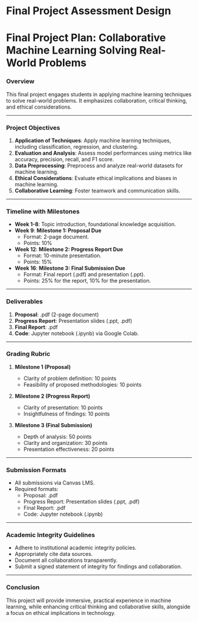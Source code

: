 Final Project Assessment Design
===============================

# Final Project Plan: Collaborative Machine Learning Solving Real-World Problems

### Overview
This final project engages students in applying machine learning techniques to solve real-world problems. It emphasizes collaboration, critical thinking, and ethical considerations.

---

### Project Objectives
1. **Application of Techniques**: Apply machine learning techniques, including classification, regression, and clustering.
2. **Evaluation and Analysis**: Assess model performances using metrics like accuracy, precision, recall, and F1 score.
3. **Data Preprocessing**: Preprocess and analyze real-world datasets for machine learning.
4. **Ethical Considerations**: Evaluate ethical implications and biases in machine learning.
5. **Collaborative Learning**: Foster teamwork and communication skills.

---

### Timeline with Milestones
- **Week 1-8**: Topic introduction, foundational knowledge acquisition.
- **Week 9**: **Milestone 1: Proposal Due**
  - Format: 2-page document.
  - Points: 10%
- **Week 12**: **Milestone 2: Progress Report Due**
  - Format: 10-minute presentation.
  - Points: 15%
- **Week 16**: **Milestone 3: Final Submission Due**
  - Format: Final report (.pdf) and presentation (.ppt).
  - Points: 25% for the report, 10% for the presentation.

---

### Deliverables
1. **Proposal**: .pdf (2-page document)
2. **Progress Report**: Presentation slides (.ppt, .pdf)
3. **Final Report**: .pdf
4. **Code**: Jupyter notebook (.ipynb) via Google Colab.

---

### Grading Rubric
1. **Milestone 1 (Proposal)**
   - Clarity of problem definition: 10 points
   - Feasibility of proposed methodologies: 10 points

2. **Milestone 2 (Progress Report)**
   - Clarity of presentation: 10 points
   - Insightfulness of findings: 10 points

3. **Milestone 3 (Final Submission)**
   - Depth of analysis: 50 points
   - Clarity and organization: 30 points
   - Presentation effectiveness: 20 points

---

### Submission Formats
- All submissions via Canvas LMS.
- Required formats:
  - Proposal: .pdf
  - Progress Report: Presentation slides (.ppt, .pdf)
  - Final Report: .pdf
  - Code: Jupyter notebook (.ipynb)

---

### Academic Integrity Guidelines
- Adhere to institutional academic integrity policies.
- Appropriately cite data sources.
- Document all collaborations transparently.
- Submit a signed statement of integrity for findings and collaboration.

---

### Conclusion
This project will provide immersive, practical experience in machine learning, while enhancing critical thinking and collaborative skills, alongside a focus on ethical implications in technology.